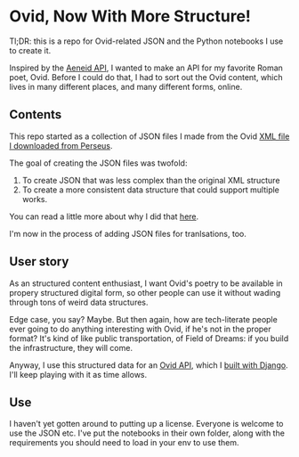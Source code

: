 # Ovid, Now With More Structure!

Tl;DR: this is a repo for Ovid-related JSON and the Python notebooks I use to create it.

Inspired by the [Aeneid API](http://aeneid.eu/api/), I wanted to make an API
for my favorite Roman poet, Ovid. Before I could do that, I had to sort out
the Ovid content, which lives in many different places, and many different forms,
online.

## Contents
This repo started as a collection of JSON files I made from the Ovid [XML
file I downloaded from Perseus](http://www.perseus.tufts.edu/hopper/dltext?doc=Perseus%3Atext%3A1999.02.0068).

The goal of creating the JSON files was twofold:
1) To create JSON that was less complex than the original XML structure
2) To create a more consistent data structure that could support multiple works.

You can read a little more about why I did that [here](http://techintranslation.com/if-you-want-something-done-part-1-getting-ovid-into-json/).

I'm now in the process of adding JSON files for tranlsations, too.

## User story
As an structured content enthusiast, I want Ovid's poetry to be available in propery structured digital form, so other people can use it without wading through tons of weird data structures.

Edge case, you say? Maybe. But then again, how are tech-literate people ever going to do anything
interesting with Ovid, if he's not in the proper format? It's kind of like public transportation, of Field of Dreams: if you build the infrastructure,
they will come.

Anyway, I use this structured data for an [Ovid API](https://ovid-api.herokuapp.com/), which I [built with Django](https://github.com/risatrix/ovid_api). I'll keep playing with it as time allows.

## Use
I haven't yet gotten around to putting up a license. Everyone is welcome to use the JSON etc. I've put the notebooks in their own folder, along
with the requirements you should need to load in your env to use them.
